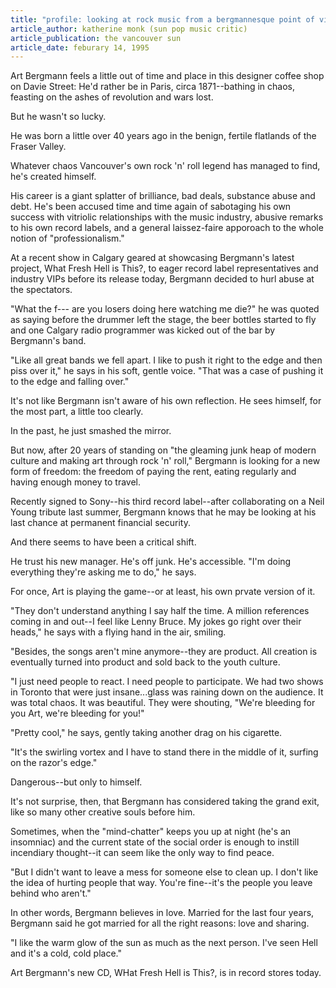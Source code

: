 ```yaml
---
title: "profile: looking at rock music from a bergmannesque point of view"
article_author: katherine monk (sun pop music critic)
article_publication: the vancouver sun
article_date: feburary 14, 1995
---
```

Art Bergmann feels a little out of time and place in this designer coffee shop on Davie Street: He'd rather be in Paris, circa 1871--bathing in chaos, feasting on the ashes of revolution and wars lost.

But he wasn't so lucky.

He was born a little over 40 years ago in the benign, fertile flatlands of the Fraser Valley.

Whatever chaos Vancouver's own rock 'n' roll legend has managed to find, he's created himself.

His career is a giant splatter of brilliance, bad deals, substance abuse and debt. He's been accused time and time again of sabotaging his own success with vitriolic relationships with the music industry, abusive remarks to his own record labels, and a general laissez-faire apporoach to the whole notion of "professionalism."

At a recent show in Calgary geared at showcasing Bergmann's latest project, What Fresh Hell is This?, to eager record label representatives and industry VIPs before its release today, Bergmann decided to hurl abuse at the spectators.

"What the f--- are you losers doing here watching me die?" he was quoted as saying before the drummer left the stage, the beer bottles started to fly and one Calgary radio programmer was kicked out of the bar by Bergmann's band.

"Like all great bands we fell apart. I like to push it right to the edge and then piss over it," he says in his soft, gentle voice. "That was a case of pushing it to the edge and falling over."

It's not like Bergmann isn't aware of his own reflection. He sees himself, for the most part, a little too clearly.

In the past, he just smashed the mirror.

But now, after 20 years of standing on "the gleaming junk heap of modern culture and making art through rock 'n' roll," Bergmann is looking for a new form of freedom: the freedom of paying the rent, eating regularly and having enough money to travel.

Recently signed to Sony--his third record label--after collaborating on a Neil Young tribute last summer, Bergmann knows that he may be looking at his last chance at permanent financial security.

And there seems to have been a critical shift.

He trust his new manager. He's off junk. He's accessible. "I'm doing everything they're asking me to do," he says.

For once, Art is playing the game--or at least, his own prvate version of it.

"They don't understand anything I say half the time. A million references coming in and out--I feel like Lenny Bruce. My jokes go right over their heads," he says with a flying hand in the air, smiling.

"Besides, the songs aren't mine anymore--they are product. All creation is eventually turned into product and sold back to the youth culture.

"I just need people to react. I need people to participate. We had two shows in Toronto that were just insane...glass was raining down on the audience. It was total chaos. It was beautiful. They were shouting, "We're bleeding for you Art, we're bleeding for you!"

"Pretty cool," he says, gently taking another drag on his cigarette.

"It's the swirling vortex and I have to stand there in the middle of it, surfing on the razor's edge."

Dangerous--but only to himself.

It's not surprise, then, that Bergmann has considered taking the grand exit, like so many other creative souls before him.

Sometimes, when the "mind-chatter" keeps you up at night (he's an insomniac) and the current state of the social order is enough to instill incendiary thought--it can seem like the only way to find peace.

"But I didn't want to leave a mess for someone else to clean up. I don't like the idea of hurting people that way. You're fine--it's the people you leave behind who aren't."

In other words, Bergmann believes in love. Married for the last four years, Bergmann said he got married for all the right reasons: love and sharing.

"I like the warm glow of the sun as much as the next person. I've seen Hell and it's a cold, cold place."

Art Bergmann's new CD, WHat Fresh Hell is This?, is in record stores today.
